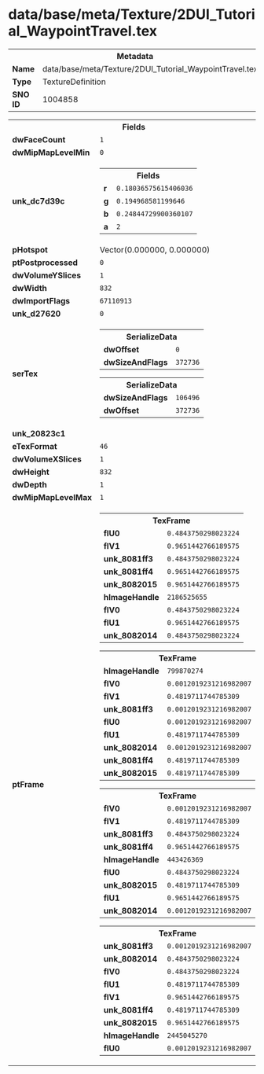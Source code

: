 <h1>data/base/meta/Texture/2DUI_Tutorial_WaypointTravel.tex</h1><table><tr><th colspan="100%">Metadata</th></tr><tr><td><b>Name</b></td><td>data/base/meta/Texture/2DUI_Tutorial_WaypointTravel.tex</td></tr><tr><td><b>Type</b></td><td>TextureDefinition</td></tr><tr><td><b>SNO ID</b></td><td>1004858</td></tr></table>

<table><tr><th colspan="100%">Fields</th></tr><tr><td><b>dwFaceCount</b></td><td><code>1</code></td></tr><tr><td><b>dwMipMapLevelMin</b></td><td><code>0</code></td></tr><tr><td><b>unk_dc7d39c</b></td><td><table><tr><th colspan="100%">Fields</th></tr><tr><td><b>r</b></td><td><code>0.18036575615406036</code></td></tr><tr><td><b>g</b></td><td><code>0.194968581199646</code></td></tr><tr><td><b>b</b></td><td><code>0.24844729900360107</code></td></tr><tr><td><b>a</b></td><td><code>2</code></td></tr></table>

</td></tr><tr><td><b>pHotspot</b></td><td>Vector(0.000000, 0.000000)</td></tr><tr><td><b>ptPostprocessed</b></td><td><code>0</code></td></tr><tr><td><b>dwVolumeYSlices</b></td><td><code>1</code></td></tr><tr><td><b>dwWidth</b></td><td><code>832</code></td></tr><tr><td><b>dwImportFlags</b></td><td><code>67110913</code></td></tr><tr><td><b>unk_d27620</b></td><td><code>0</code></td></tr><tr><td><b>serTex</b></td><td><table><tr><th colspan="100%">SerializeData</th></tr><tr><td><b>dwOffset</b></td><td><code>0</code></td></tr><tr><td><b>dwSizeAndFlags</b></td><td><code>372736</code></td></tr></table>


<table><tr><th colspan="100%">SerializeData</th></tr><tr><td><b>dwSizeAndFlags</b></td><td><code>106496</code></td></tr><tr><td><b>dwOffset</b></td><td><code>372736</code></td></tr></table>


</td></tr><tr><td><b>unk_20823c1</b></td><td></td></tr><tr><td><b>eTexFormat</b></td><td><code>46</code></td></tr><tr><td><b>dwVolumeXSlices</b></td><td><code>1</code></td></tr><tr><td><b>dwHeight</b></td><td><code>832</code></td></tr><tr><td><b>dwDepth</b></td><td><code>1</code></td></tr><tr><td><b>dwMipMapLevelMax</b></td><td><code>1</code></td></tr><tr><td><b>ptFrame</b></td><td><table><tr><th colspan="100%">TexFrame</th></tr><tr><td><b>flU0</b></td><td><code>0.4843750298023224</code></td></tr><tr><td><b>flV1</b></td><td><code>0.9651442766189575</code></td></tr><tr><td><b>unk_8081ff3</b></td><td><code>0.4843750298023224</code></td></tr><tr><td><b>unk_8081ff4</b></td><td><code>0.9651442766189575</code></td></tr><tr><td><b>unk_8082015</b></td><td><code>0.9651442766189575</code></td></tr><tr><td><b>hImageHandle</b></td><td><code>2186525655</code></td></tr><tr><td><b>flV0</b></td><td><code>0.4843750298023224</code></td></tr><tr><td><b>flU1</b></td><td><code>0.9651442766189575</code></td></tr><tr><td><b>unk_8082014</b></td><td><code>0.4843750298023224</code></td></tr></table>


<table><tr><th colspan="100%">TexFrame</th></tr><tr><td><b>hImageHandle</b></td><td><code>799870274</code></td></tr><tr><td><b>flV0</b></td><td><code>0.0012019231216982007</code></td></tr><tr><td><b>flV1</b></td><td><code>0.4819711744785309</code></td></tr><tr><td><b>unk_8081ff3</b></td><td><code>0.0012019231216982007</code></td></tr><tr><td><b>flU0</b></td><td><code>0.0012019231216982007</code></td></tr><tr><td><b>flU1</b></td><td><code>0.4819711744785309</code></td></tr><tr><td><b>unk_8082014</b></td><td><code>0.0012019231216982007</code></td></tr><tr><td><b>unk_8081ff4</b></td><td><code>0.4819711744785309</code></td></tr><tr><td><b>unk_8082015</b></td><td><code>0.4819711744785309</code></td></tr></table>


<table><tr><th colspan="100%">TexFrame</th></tr><tr><td><b>flV0</b></td><td><code>0.0012019231216982007</code></td></tr><tr><td><b>flV1</b></td><td><code>0.4819711744785309</code></td></tr><tr><td><b>unk_8081ff3</b></td><td><code>0.4843750298023224</code></td></tr><tr><td><b>unk_8081ff4</b></td><td><code>0.9651442766189575</code></td></tr><tr><td><b>hImageHandle</b></td><td><code>443426369</code></td></tr><tr><td><b>flU0</b></td><td><code>0.4843750298023224</code></td></tr><tr><td><b>unk_8082015</b></td><td><code>0.4819711744785309</code></td></tr><tr><td><b>flU1</b></td><td><code>0.9651442766189575</code></td></tr><tr><td><b>unk_8082014</b></td><td><code>0.0012019231216982007</code></td></tr></table>


<table><tr><th colspan="100%">TexFrame</th></tr><tr><td><b>unk_8081ff3</b></td><td><code>0.0012019231216982007</code></td></tr><tr><td><b>unk_8082014</b></td><td><code>0.4843750298023224</code></td></tr><tr><td><b>flV0</b></td><td><code>0.4843750298023224</code></td></tr><tr><td><b>flU1</b></td><td><code>0.4819711744785309</code></td></tr><tr><td><b>flV1</b></td><td><code>0.9651442766189575</code></td></tr><tr><td><b>unk_8081ff4</b></td><td><code>0.4819711744785309</code></td></tr><tr><td><b>unk_8082015</b></td><td><code>0.9651442766189575</code></td></tr><tr><td><b>hImageHandle</b></td><td><code>2445045270</code></td></tr><tr><td><b>flU0</b></td><td><code>0.0012019231216982007</code></td></tr></table>


</td></tr></table>

